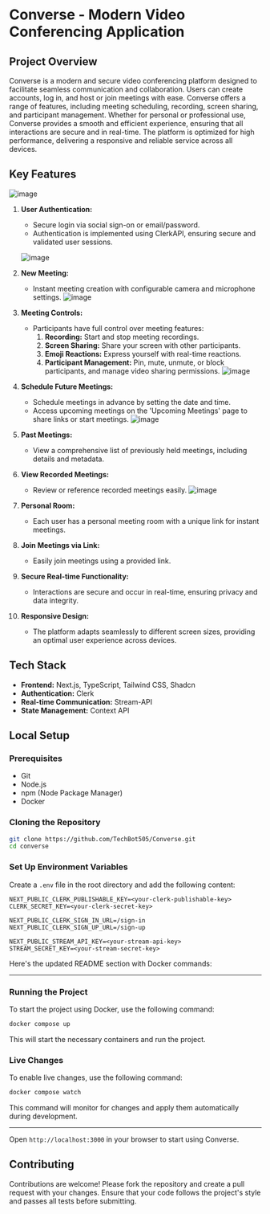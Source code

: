 
# Converse - Modern Video Conferencing Application

## Project Overview
Converse is a modern and secure video conferencing platform designed to facilitate seamless communication and collaboration. Users can create accounts, log in, and host or join meetings with ease. Converse offers a range of features, including meeting scheduling, recording, screen sharing, and participant management. Whether for personal or professional use, Converse provides a smooth and efficient experience, ensuring that all interactions are secure and in real-time. The platform is optimized for high performance, delivering a responsive and reliable service across all devices.

## Key Features
![image](https://github.com/user-attachments/assets/0bf85081-0893-4ebd-a482-2e5053277ebd)

1. **User Authentication:**
   - Secure login via social sign-on or email/password.
   - Authentication is implemented using ClerkAPI, ensuring secure and validated user sessions.

   ![image](https://github.com/user-attachments/assets/b52e2bda-f0b1-443a-94fd-89dfecd48042)

2. **New Meeting:**
   - Instant meeting creation with configurable camera and microphone settings.
   ![image](https://github.com/user-attachments/assets/30f4852d-9ca3-4cb0-afca-5c25a2d5afde)

3. **Meeting Controls:**
   - Participants have full control over meeting features:
     1. **Recording:** Start and stop meeting recordings.
     2. **Screen Sharing:** Share your screen with other participants.
     3. **Emoji Reactions:** Express yourself with real-time reactions.
     4. **Participant Management:** Pin, mute, unmute, or block participants, and manage video sharing permissions.
    ![image](https://github.com/user-attachments/assets/473d0a1e-27cf-4fce-bb51-05f21d53f94a)

4. **Schedule Future Meetings:**
   - Schedule meetings in advance by setting the date and time.
   - Access upcoming meetings on the 'Upcoming Meetings' page to share links or start meetings.
   ![image](https://github.com/user-attachments/assets/1d9b92e4-80a1-41ca-bbfc-e812b3c6eece)

5. **Past Meetings:**
   - View a comprehensive list of previously held meetings, including details and metadata.
  

6. **View Recorded Meetings:**
   - Review or reference recorded meetings easily.
      ![image](https://github.com/user-attachments/assets/39c4fba1-5dfc-4502-b438-abc11e3ad346)

7. **Personal Room:**
   - Each user has a personal meeting room with a unique link for instant meetings.

8. **Join Meetings via Link:**
   - Easily join meetings using a provided link.

9. **Secure Real-time Functionality:**
   - Interactions are secure and occur in real-time, ensuring privacy and data integrity.

10. **Responsive Design:**
    - The platform adapts seamlessly to different screen sizes, providing an optimal user experience across devices.
   
## Tech Stack
- **Frontend:** Next.js, TypeScript, Tailwind CSS, Shadcn
- **Authentication:** Clerk
- **Real-time Communication:** Stream-API
- **State Management:** Context API
## Local Setup

### Prerequisites
- Git
- Node.js
- npm (Node Package Manager)
- Docker

### Cloning the Repository
```bash
git clone https://github.com/TechBot505/Converse.git
cd converse
```



### Set Up Environment Variables
Create a `.env` file in the root directory and add the following content:
```env
NEXT_PUBLIC_CLERK_PUBLISHABLE_KEY=<your-clerk-publishable-key>
CLERK_SECRET_KEY=<your-clerk-secret-key>

NEXT_PUBLIC_CLERK_SIGN_IN_URL=/sign-in
NEXT_PUBLIC_CLERK_SIGN_UP_URL=/sign-up

NEXT_PUBLIC_STREAM_API_KEY=<your-stream-api-key>
STREAM_SECRET_KEY=<your-stream-secret-key>
```

Here's the updated README section with Docker commands:

---

### Running the Project

To start the project using Docker, use the following command:

```bash
docker compose up
```

This will start the necessary containers and run the project.

### Live Changes

To enable live changes, use the following command:

```bash
docker compose watch
```

This command will monitor for changes and apply them automatically during development.

---


Open `http://localhost:3000` in your browser to start using Converse.



## Contributing
Contributions are welcome! Please fork the repository and create a pull request with your changes. Ensure that your code follows the project's style and passes all tests before submitting.


